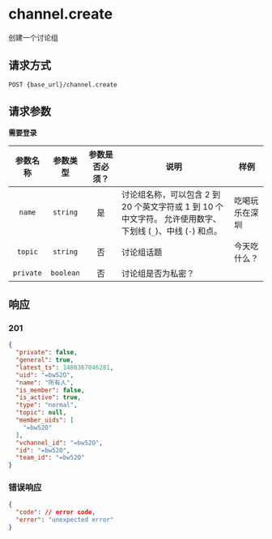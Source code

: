 # channel.create

创建一个讨论组

## 请求方式

```
POST {base_url}/channel.create
```

## 请求参数

**需要登录**

| 参数名称 | 参数类型 | 参数是否必须？ | 说明 | 样例 |
|:--------:|:--------:|:--------------:|------|------|
| `name` | `string` | 是 | 讨论组名称，可以包含 2 到 20 个英文字符或 1 到 10 个中文字符。 允许使用数字、下划线 (`_`)、中线 (`-`) 和点。 | 吃喝玩乐在深圳 |
| `topic` | `string` | 否 | 讨论组话题 | 今天吃什么？ |
| `private` | `boolean` | 否 | 讨论组是否为私密？ |  |

## 响应

### 201

```json
{
  "private": false,
  "general": true,
  "latest_ts": 1486367046281,
  "uid": "=bw52O",
  "name": "所有人",
  "is_member": false,
  "is_active": true,
  "type": "normal",
  "topic": null,
  "member_uids": [
    "=bw52O"
  ],
  "vchannel_id": "=bw52O",
  "id": "=bw52O",
  "team_id": "=bw52O"
}
```
### 错误响应

```json
{
  "code": // error code,
  "error": "unexpected error"
}
```

<!-- generated by gen_doc.js -->
